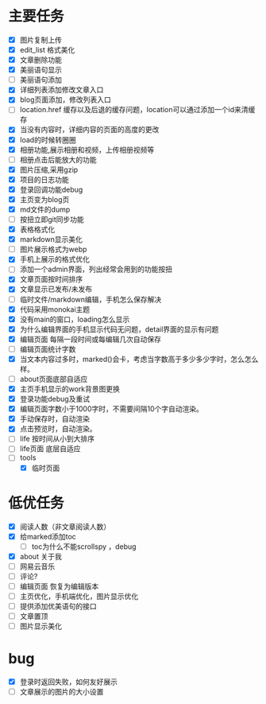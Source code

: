 # 主要任务
- [x] 图片复制上传
- [x] edit_list 格式美化
- [x] 文章删除功能
- [x] 美丽语句显示
- [ ] 美丽语句添加
- [x] 详细列表添加修改文章入口
- [x] blog页面添加，修改列表入口
- [ ] location.href 缓存以及后退的缓存问题，location可以通过添加一个id来清缓存
- [x] 当没有内容时，详细内容的页面的高度的更改
- [x] load的时候转圈圈
- [x] 相册功能,展示相册和视频，上传相册视频等
- [ ] 相册点击后能放大的功能
- [x] 图片压缩,采用gzip
- [x] 项目的日志功能
- [x] 登录回调功能debug
- [x] 主页变为blog页
- [x] md文件的dump
- [ ] 按扭立即git同步功能
- [x] 表格格式化
- [x] markdown显示美化
- [ ] 图片展示格式为webp
- [x] 手机上展示的格式优化
- [ ] 添加一个admin界面，列出经常会用到的功能按扭
- [x] 文章页面按时间排序
- [x] 文章显示已发布/未发布
- [ ] 临时文件/markdown编辑，手机怎么保存解决
- [x] 代码采用monokai主题
- [x] 没有main的窗口，loading怎么显示
- [x] 为什么编辑界面的手机显示代码无问题，detail界面的显示有问题
- [x] 编辑页面 每隔一段时间或每编辑几次自动保存
- [ ] 编辑页面统计字数
- [x] 当文本内容过多时，marked()会卡，考虑当字数高于多少多少字时，怎么怎么样。
- [ ] about页面底部自适应
- [x] 主页手机显示的work背景图更换
- [x] 登录功能debug及重试
- [x] 编辑页面字数小于1000字时，不需要间隔10个字自动渲染。
- [x] 手动保存时，自动渲染
- [x] 点击预览时，自动渲染。
- [ ] life 按时间从小到大排序
- [ ] life页面 底层自适应  
- [ ] tools
	- [x] 临时页面

# 低优任务
- [x] 阅读人数（非文章阅读人数）
- [x] 给marked添加toc
   - [ ] toc为什么不能scrollspy ，debug
- [x] about 关于我
- [ ] 网易云音乐
- [ ] 评论?
- [ ] 编辑页面 恢复为编辑版本
- [ ] 主页优化，手机端优化，图片显示优化
- [ ] 提供添加优美语句的接口
- [ ] 文章置顶
- [ ] 图片显示美化

# bug
- [x] 登录时返回失败，如何友好展示
- [ ] 文章展示的图片的大小设置
